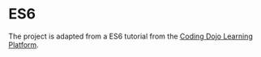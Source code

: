 # ES6

The project is adapted from a ES6 tutorial from the [Coding Dojo Learning Platform](https://learn.codingdojo.com).
